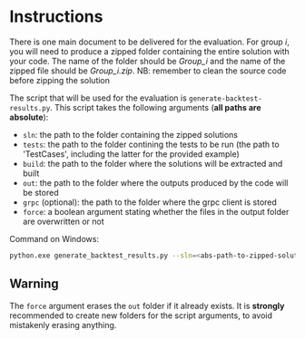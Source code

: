 # Instructions
There is one main document to be delivered for the evaluation. For group *i*, you will need to produce a zipped folder containing the entire solution with your code. The name of the folder should be *Group_i* and the name of the zipped file should be *Group_i.zip*.
  NB: remember to clean the source code before zipping the solution

The script that will be used for the evaluation is ``generate-backtest-results.py``. This script takes the following arguments (**all paths are absolute**):
- ``sln``: the path to the folder containing the zipped solutions
- ``tests``: the path to the folder contining the tests to be run (the path to 'TestCases', including the latter for the provided example)
- ``build``: the path to the folder where the solutions will be extracted and built
- ``out``: the path to the folder where the outputs produced by the code will be stored
- ``grpc`` (optional): the path to the folder where the grpc client is stored
- ``force``: a boolean argument stating whether the files in the output folder are overwritten or not

Command on Windows:
```bash
python.exe generate_backtest_results.py --sln=<abs-path-to-zipped-solutions> --tests=<abs-path-to-tests> --out=<abs-path-to-produced-outputs> --build=<abs-path-to-built-code> [--grpc=<abs-path-to-grpc-client>] --force
```
## Warning

The ``force`` argument erases the ``out`` folder if it already exists. It is **strongly** recommended to create new folders for the script arguments, to avoid mistakenly erasing anything.
